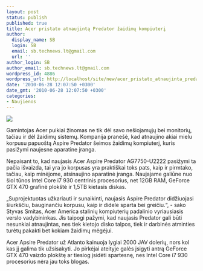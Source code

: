 ```yaml
---
layout: post
status: publish
published: true
title: Acer pristato atnaujintą Predator žaidimų kompiuterį
author:
  display_name: SB
  login: SB
  email: sb.technews.lt@gmail.com
  url: ''
author_login: SB
author_email: sb.technews.lt@gmail.com
wordpress_id: 4886
wordpress_url: http://localhost/site/new/acer_pristato_atnaujinta_predator_zaidimu_kompiuteri/
date: '2010-06-28 12:07:50 +0300'
date_gmt: '2010-06-28 12:07:50 +0300'
categories:
- Naujienos
---
```

<div class="imgright"><img src="http://www.part.lt/img/8aff6936277d60b12e4a5883f2a4a6fb626.jpg"  /></div>
<p>Gamintojas Acer puikiai žinomas ne tik dėl savo nešiojamųjų bei monitorių, tačiau ir dėl žaidimų sistemų. Kompanija pranešė, kad atnaujino akiai mielu korpusu papuoštą Aspire Predator šeimos žaidimų kompiuterį, kuris pasižymi naujesne aparatine įranga.</p>
<p>Nepaisant to, kad naujasis Acer Aspire Predator AG7750-U2222 pasižymi ta pačia išvaizda, tai yra jo korpusas yra praktiškai toks pats, kaip ir pirmtako, tačiau, kaip minėjome, atsinaujino aparatinė įranga. Naujajame galiūne nuo šiol tūnos Intel Core i7 930 centrinis procesorius, net 12GB RAM, GeForce GTX 470 grafinė plokštė ir 1,5TB kietasis diskas. </p>
<p>„Suprojektuotas užkariauti ir sunaikinti, naujasis Aspire Predator didžiuojasi šiurkščiu, bauginančiu korpusu, kaip ir didele sparta bei greičiu.“, - sako Styvas Smitas, Acer America stalinių kompiuterių padalinio vyriausiasis verslo vadybininkas. Jis taipogi pažymi, kad naujasis Predator gali būti nesunkiai atnaujintas, nes tiek kietojo disko talpos, tiek ir darbinės atminties turėtų pakakti bet kokiam žaidimų mėgėjui.</p>
<p>Acer Apsire Predator už Atlanto kainuoja lygiai 2000 JAV dolerių, nors kol kas jį galima tik užsisakyti. Jo pirkėjai ateityje galės įsigyti antrą GeForce GTX 470 vaizdo plokštę ar tiesiog įsidėti spartesnę, nes Intel Core i7 930 procesorius nėra jau toks blogas.<br /></p>
